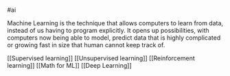 #ai

Machine Learning is the technique that allows computers to learn from data, instead of us having to program explicitly. It opens up possibilities, with computers now being able to model, predict data that is highly complicated or growing fast in size that human cannot keep track of.

[[Supervised learning]]
[[Unsupervised learning]]
[[Reinforcement learning]]
[[Math for ML]]
[[Deep Learning]]